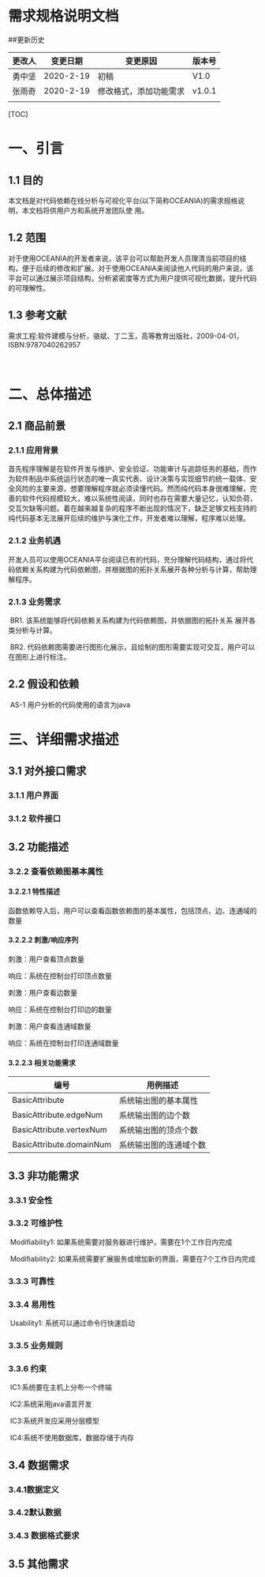 # 需求规格说明文档



##更新历史

| 更改人 | 变更日期  | 变更原因               | 版本号 |
| ------ | --------- | ---------------------- | ------ |
| 勇中坚 | 2020-2-19 | 初稿                   | V1.0   |
| 张雨奇 | 2020-2-19 | 修改格式，添加功能需求 | v1.0.1 |
|        |           |                        |        |

[TOC]



# 一、引言

## 1.1 目的

​		本文档是对代码依赖在线分析与可视化平台(以下简称OCEANIA)的需求规格说明，本文档将供用户方和系统开发团队使 用。 

## 1.2 范围

​		对于使用OCEANIA的开发者来说，该平台可以帮助开发人员理清当前项目的结构，便于后续的修改和扩展。对于使用OCEANIA来阅读他人代码的用户来说，该平台可以通过展示项目结构，分析紧密度等方式为用户提供可视化数据，提升代码的可理解性。

## 1.3 参考文献

​		需求工程:软件建模与分析，骆斌、丁二玉，高等教育出版社，2009-04-01，ISBN:9787040262957 

​		

# 二、总体描述

## 2.1 商品前景

### 2.1.1 应用背景

​		首先程序理解是在软件开发与维护、安全验证、功能审计与追踪任务的基础，而作为软件制品中系统运行状态的唯一真实代表、设计决策与实现细节的统一载体、安全风险的主要来源，想要理解程序就必须读懂代码。然而纯代码本身很难理解，完善的软件代码规模较大，难以系统性阅读，同时也存在需要大量记忆，认知负荷，交互欠缺等问题。着在越来越复杂的程序不断出现的情况下，缺乏足够文档支持的纯代码基本无法展开后续的维护与演化工作，开发者难以理解，程序难以处理。

### 2.1.2 业务机遇

​		开发人员可以使用OCEANIA平台阅读已有的代码，充分理解代码结构，通过将代码依赖关系构建为代码依赖图，并根据图的拓扑关系展开各种分析与计算，帮助理解程序。

### 2.1.3 业务需求

​		BR1. 该系统能够将代码依赖关系构建为代码依赖图，并依据图的拓扑关系 展开各类分析与计算。

​		BR2. 代码依赖图需要进行图形化展示，且绘制的图形需要实现可交互，用户可以在图形上进行标注。

## 2.2 假设和依赖

​		AS-1 用户分析的代码使用的语言为java

# 三、详细需求描述

## 3.1 对外接口需求

### 3.1.1 用户界面

### 3.1.2 软件接口

## 3.2 功能描述

### 3.2.2 查看依赖图基本属性

#### 3.2.2.1 特性描述

函数依赖导入后，用户可以查看函数依赖图的基本属性，包括顶点、边、连通域的数量

#### 3.2.2.2 刺激/响应序列

刺激：用户查看顶点数量

响应：系统在控制台打印顶点数量

刺激：用户查看边数量

响应：系统在控制台打印边的数量

刺激：用户查看连通域数量

响应：系统在控制台打印连通域数量

#### 3.2.2.3 相关功能需求

| 编号                     | 用例描述               |
| ------------------------ | ---------------------- |
| BasicAttribute           | 系统输出图的基本属性   |
| BasicAttribute.edgeNum   | 系统输出图的边个数     |
| BasicAttribute.vertexNum | 系统输出图的顶点个数   |
| BasicAttribute.domainNum | 系统输出图的连通域个数 |



## 3.3 非功能需求

### 3.3.1 安全性

### 3.3.2 可维护性

​		Modifiability1: 如果系统需要对服务器进行维护，需要在1个工作日内完成

​		Modifiability2: 如果系统需要扩展服务或增加新的界面，需要在7个工作日内完成

### 3.3.3 可靠性

### 3.3.4 易用性

​		Usability1: 系统可以通过命令行快速启动

### 3.3.5 业务规则

### 3.3.6 约束
​		IC1:系统要在主机上分布一个终端

​		IC2:系统采用java语言开发

​		IC3:系统开发应采用分层模型 

​		IC4:系统不使用数据库，数据存储于内存

## 3.4 数据需求

### 3.4.1数据定义

### 3.4.2默认数据

### 3.4.3 数据格式要求

## 3.5 其他需求